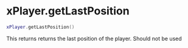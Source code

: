 # xPlayer.getLastPosition

```lua
xPlayer.getLastPosition()
```

This returns returns the last position of the player. Should not be used
